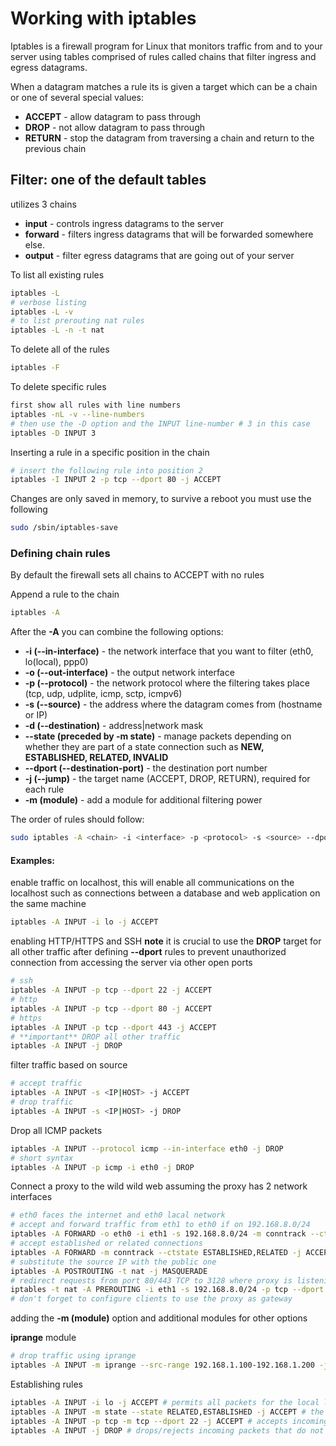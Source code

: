 # Working with iptables

Iptables is a firewall program for Linux that monitors traffic from and to your server using tables comprised of rules called chains that filter ingress and egress datagrams.

When a datagram matches a rule its is given a target which can be a chain or one of several special values:

- **ACCEPT** - allow datagram to pass through
- **DROP** - not allow datagram to pass through
- **RETURN** - stop the datagram from traversing a chain and return to the previous chain

## **Filter**: one of the default tables

utilizes 3 chains

- **input** - controls ingress datagrams to the server
- **forward** - filters ingress datagrams that will be forwarded somewhere else.
- **output** - filter egress datagrams that are going out of your server

To list all existing rules

```sh
iptables -L
# verbose listing
iptables -L -v
# to list prerouting nat rules
iptables -L -n -t nat
```

To delete all of the rules

```sh
iptables -F
```

To delete specific rules

```sh
first show all rules with line numbers
iptables -nL -v --line-numbers
# then use the -D option and the INPUT line-number # 3 in this case
iptables -D INPUT 3
```

Inserting a rule in a specific position in the chain

```sh
# insert the following rule into position 2
iptables -I INPUT 2 -p tcp --dport 80 -j ACCEPT
```

Changes are only saved in memory, to survive a reboot you must use the following

```sh
sudo /sbin/iptables-save
```

### Defining chain rules

By default the firewall sets all chains to ACCEPT with no rules

Append a rule to the chain

```sh
iptables -A
```

After the **-A** you can combine the following options:

- **-i (--in-interface)** - the network interface that you want to filter (eth0, lo(local), ppp0)
- **-o (--out-interface)** - the output network interface
- **-p (--protocol)** - the network protocol where the filtering takes place (tcp, udp, udplite, icmp, sctp, icmpv6)
- **-s (--source)** - the address where the datagram comes from (hostname or IP)
- **-d (--destination)** - address|network mask
- **--state (preceded by -m state)** - manage packets depending on whether they are part of a state connection such as **NEW, ESTABLISHED, RELATED, INVALID**
- **--dport (--destination-port)** - the destination port number
- **-j (--jump)** - the target name (ACCEPT, DROP, RETURN), required for each rule
- **-m (module)** - add a module for additional filtering power

The order of rules should follow:

```sh
sudo iptables -A <chain> -i <interface> -p <protocol> -s <source> --dport <port>  -j <target>
```

#### **Examples:**

enable traffic on localhost, this will enable all communications on the localhost such as connections between a database and web application on the same machine

```sh
iptables -A INPUT -i lo -j ACCEPT
```

enabling HTTP/HTTPS and SSH
**note** it is crucial to use the **DROP** target for all other traffic after defining **--dport** rules to prevent unauthorized connection from accessing the server via other open ports

```sh
# ssh
iptables -A INPUT -p tcp --dport 22 -j ACCEPT
# http
iptables -A INPUT -p tcp --dport 80 -j ACCEPT
# https
iptables -A INPUT -p tcp --dport 443 -j ACCEPT
# **important** DROP all other traffic
iptables -A INPUT -j DROP
```

filter traffic based on source

```sh
# accept traffic
iptables -A INPUT -s <IP|HOST> -j ACCEPT
# drop traffic
iptables -A INPUT -s <IP|HOST> -j DROP
```

Drop all ICMP packets

```sh
iptables -A INPUT --protocol icmp --in-interface eth0 -j DROP
# short syntax
iptables -A INPUT -p icmp -i eth0 -j DROP
```

Connect a proxy to the wild wild web assuming the proxy has 2 network interfaces

```sh
# eth0 faces the internet and eth0 lacal network
# accept and forward traffic from eth1 to eth0 if on 192.168.8.0/24
iptables -A FORWARD -o eth0 -i eth1 -s 192.168.8.0/24 -m conntrack --ctstate NEW -j ACCEPT
# accept established or related connections
iptables -A FORWARD -m conntrack --ctstate ESTABLISHED,RELATED -j ACCEPT
# substitute the source IP with the public one
iptables -A POSTROUTING -t nat -j MASQUERADE
# redirect requests from port 80/443 TCP to 3128 where proxy is listening
iptables -t nat -A PREROUTING -i eth1 -s 192.168.8.0/24 -p tcp --dport 80,443 -j REDIRECT --to-port 3128
# don't forget to configure clients to use the proxy as gateway
```

adding the **-m (module)** option and additional modules for other options

**iprange** module

```sh
# drop traffic using iprange
iptables -A INPUT -m iprange --src-range 192.168.1.100-192.168.1.200 -j DROP
```


Establishing rules

```sh
iptables -A INPUT -i lo -j ACCEPT # permits all packets for the local loopback interface -A appends rules
iptables -A INPUT -m state --state RELATED,ESTABLISHED -j ACCEPT # the -m option loads the state module which determines and monitors a packet's state (NEW, ESTABLISHED or RELATED )
iptables -A INPUT -p tcp -m tcp --dport 22 -j ACCEPT # accepts incoming TCP connections on port 22
iptables -A INPUT -j DROP # drops/rejects incoming packets that do not match any of the preceding rules
```

